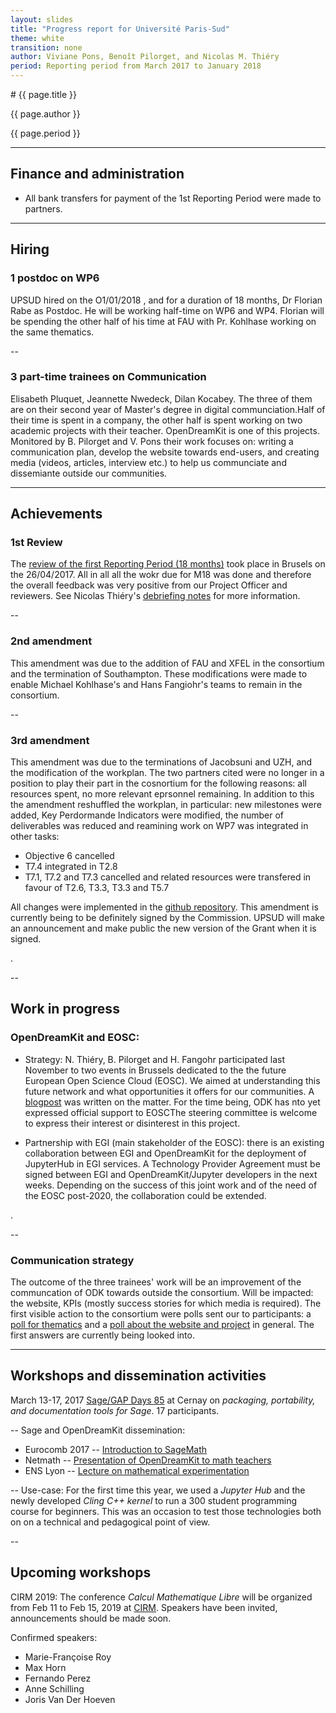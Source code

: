 ```yaml
---
layout: slides
title: "Progress report for Université Paris-Sud"
theme: white
transition: none
author: Viviane Pons, Benoît Pilorget, and Nicolas M. Thiéry
period: Reporting period from March 2017 to January 2018
---
```


<section data-markdown data-separator="^---\n" data-separator-vertical="^--\n">
# {{ page.title }}

{{ page.author }}

{{ page.period }}

---
## Finance and administration

- All bank transfers for payment of the 1st Reporting Period were made to partners.



---

## Hiring

### 1 postdoc on WP6 

UPSUD hired on the O1/01/2018 , and for a duration of 18 months, Dr Florian Rabe as Postdoc. He will be working half-time on WP6 and WP4. Florian will be spending the other half of his time at FAU with Pr. Kohlhase working on the same thematics.

--

### 3 part-time trainees on Communication 

Elisabeth Pluquet, Jeannette Nwedeck, Dilan Kocabey. The three of them are on their second year of Master's degree in digital communciation.Half of their time is spent in a company, the other half is spent working on two academic projects with their teacher. OpenDreamKit is one of this projects. Monitored by B. Pilorget and V. Pons their work focuses on: writing a communication plan, develop the website towards end-users, and creating media (videos, articles, interview etc.) to help us communciate and dissemiante outside our communities.

---

## Achievements

### 1st Review

The [review of the first Reporting Period (18 months)](http://opendreamkit.org/meetings/2017-04-26-ProjectReviewPresentations/) took place in Brusels on the 26/04/2017. All in all all the wokr due for M18 was done and therefore the overall feedback was very positive from our Project Officer and reviewers. See Nicolas Thiéry's [debriefing notes](http://opendreamkit.org/2017/04/26/first-project-review-debriefing/) for more information.

--
### 2nd amendment

This amendment was due to the addition of FAU and XFEL in the consortium and the termination of Southampton. These modifications were made to enable Michael Kohlhase's and Hans Fangiohr's teams to remain in the consortium.

--
### 3rd amendment 

This amendment was due to the terminations of Jacobsuni and UZH, and the modification of the workplan. The two partners cited were no longer in a position to play their part in the cosnortium for the following reasons: all resources spent, no more relevant eprsonnel remaining.
In addition to this the amendment reshuffled the workplan, in particular: new milestones were added, Key Perdormande Indicators were modified, the number of deliverables was reduced and reamining work on WP7 was integrated in other tasks:
  - Objective 6 cancelled 
  - T7.4 integrated in T2.8
  - T7.1, T7.2 and T7.3 cancelled and related resources were transfered in favour of T2.6, T3.3, T3.3 and T5.7
 
 All changes were implemented in the [github repository](https://github.com/OpenDreamKit/OpenDreamKit/milestones). This amendment is currently being to be definitely signed by the Commission. UPSUD will make an announcement and make public the new version of the Grant when it is signed.
 
.

--

## Work in progress

### OpenDreamKit and EOSC:

 * Strategy: N. Thiéry, B. Pilorget and H. Fangohr participated last November to two events in Brussels dedicated to the the future European Open Science Cloud (EOSC). We aimed at understanding this future network and what opportunities it offers for our communities. A [blogpost](http://opendreamkit.org/2017/12/06/EOSC/) was written on the matter. For the time being, ODK has nto yet expressed official support to EOSCThe steering committee is welcome to express their interest or disinterest in this project.
  
 * Partnership with EGI (main stakeholder of the EOSC): there is an existing collaboration between EGI and OpenDreamKit for the deployment of JupyterHub in EGI services. A Technology Provider Agreement must be signed between EGI and OpenDreamKit/Jupyter developers in the next weeks. Depending on the success of this joint work and of the need of the EOSC post-2020, the collaboration could be extended.
 
.
  
--
### Communication strategy

The outcome of the three trainees' work will be an improvement of the communcation of ODK towards outside the consortium.
Will be impacted: the website, KPIs (mostly success stories for which media is required). The first visible action to the consortium were polls sent our to participants: a [poll for thematics](https://pluquetelisabeth.typeform.com/to/uTnjIQ) and a [poll about the website and project](https://pluquetelisabeth.typeform.com/to/lzujKT) in general. The first answers are currently being looked into.

---
## Workshops and dissemination activities

March 13-17, 2017 [Sage/GAP Days 85](https://wiki.sagemath.org/days85) at Cernay on *packaging, portability, and documentation tools for Sage*. 17 participants.

--
Sage and OpenDreamKit dissemination:
 * Eurocomb 2017 -- [Introduction to SageMath](http://opendreamkit.org/2017/08/31/eurocomb/)
 * Netmath -- [Presentation of OpenDreamKit to math teachers](http://opendreamkit.org/2017/10/19/Netmath/)
 * ENS Lyon -- [Lecture on mathematical experimentation](http://opendreamkit.org/2018/01/23/ENS/)
 
--
Use-case: For the first time this year, we used a *Jupyter Hub* and the newly developed *Cling C++ kernel* to run a 300 student programming course for beginners. This was an occasion to test those technologies both on on a technical and pedagogical point of view.


--
## Upcoming workshops 

CIRM 2019: The conference *Calcul Mathematique Libre* will be organized from Feb 11 to Feb 15, 2019 at [CIRM](https://www.fr-cirm-math.fr/). Speakers have been invited, announcements should be made soon.

Confirmed speakers:

- Marie-Françoise Roy 
- Max Horn 
- Fernando Perez 
- Anne Schilling 
- Joris Van Der Hoeven 
 


</section>

